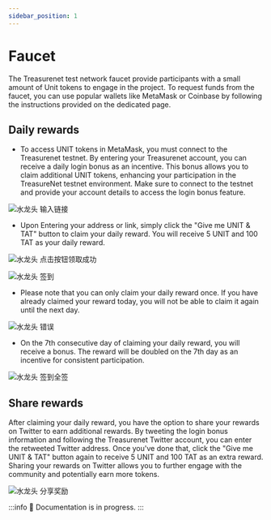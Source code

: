 ```yaml
---
sidebar_position: 1
---
```


# Faucet

The Treasurenet test network faucet provide participants with a small amount of Unit tokens to engage in the project. To request funds from the faucet, you can use popular wallets like MetaMask or Coinbase by following the instructions provided on the dedicated page.

## Daily rewards

- To access UNIT tokens in MetaMask, you must connect to the Treasurenet testnet. By entering your Treasurenet account, you can receive a daily login bonus as an incentive. This bonus allows you to claim additional UNIT tokens, enhancing your participation in the TreasureNet testnet environment. Make sure to connect to the testnet and provide your account details to access the login bonus feature.

![水龙头 输入链接](/img/docs/faucet1.png)

- Upon Entering your address or link, simply click the "Give me UNIT & TAT" button to claim your daily reward. You will receive 5 UNIT and 100 TAT as your daily reward.

![水龙头 点击按钮领取成功](/img/docs/faucet2.png)

![水龙头 签到](/img/docs/faucet3.png)

- Please note that you can only claim your daily reward once. If you have already claimed your reward today, you will not be able to claim it again until the next day.

![水龙头 错误](/img/docs/faucet4.png)

- On the 7th consecutive day of claiming your daily reward, you will receive a bonus. The reward will be doubled on the 7th day as an incentive for consistent participation.

![水龙头 签到全签](/img/docs/faucet5.png)

## Share rewards

After claiming your daily reward, you have the option to share your rewards on Twitter to earn additional rewards. By tweeting the login bonus information and following the Treasurenet Twitter account, you can enter the retweeted Twitter address. Once you've done that, click the "Give me UNIT & TAT" button again to receive 5 UNIT and 100 TAT as an extra reward. Sharing your rewards on Twitter allows you to further engage with the community and potentially earn more tokens.

![水龙头 分享奖励](/img/docs/faucet6.png)

:::info
🚧 Documentation is in progress.
:::

